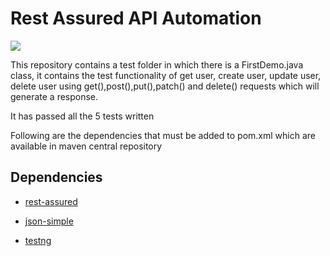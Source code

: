 <h1>Rest Assured API Automation</h1>

<img src="https://www.fleekitsolutions.com/wp-content/uploads/2020/02/Rest-assured.jpg"></img>

<p> This repository contains a test folder in which there is a FirstDemo.java class, it contains the test functionality of get user, create user, update user, delete user using get(),post(),put(),patch() and delete() requests which will generate a response.</p>

<p> It has passed all the 5 tests written</p>

<p>Following are the dependencies that must be added to pom.xml which are available in maven central repository</p>


<h2>Dependencies</h2>


 * <a href="https://mvnrepository.com/artifact/io.rest-assured/rest-assured/4.4.0">rest-assured</a>


* <a href="https://mvnrepository.com/artifact/com.googlecode.json-simple/json-simple/1.1.1">json-simple</a>



* <a href="https://mvnrepository.com/artifact/org.testng/testng/7.4.0">testng</a>




